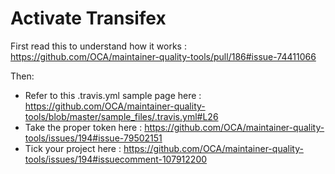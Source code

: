 # Activate Transifex

First read this to understand how it works : https://github.com/OCA/maintainer-quality-tools/pull/186#issue-74411066

Then:

 * Refer to this .travis.yml sample page here : https://github.com/OCA/maintainer-quality-tools/blob/master/sample_files/.travis.yml#L26
 * Take the proper token here : https://github.com/OCA/maintainer-quality-tools/issues/194#issue-79502151
 * Tick your project here : https://github.com/OCA/maintainer-quality-tools/issues/194#issuecomment-107912200
